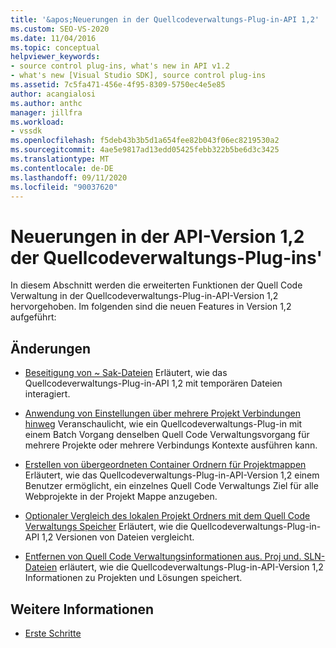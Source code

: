 ```yaml
---
title: '&apos;Neuerungen in der Quellcodeverwaltungs-Plug-in-API 1,2'
ms.custom: SEO-VS-2020
ms.date: 11/04/2016
ms.topic: conceptual
helpviewer_keywords:
- source control plug-ins, what's new in API v1.2
- what's new [Visual Studio SDK], source control plug-ins
ms.assetid: 7c5fa471-456e-4f95-8309-5750ec4e5e85
author: acangialosi
ms.author: anthc
manager: jillfra
ms.workload:
- vssdk
ms.openlocfilehash: f5deb43b3b5d1a654fee82b043f06ec8219530a2
ms.sourcegitcommit: 4ae5e9817ad13edd05425febb322b5be6d3c3425
ms.translationtype: MT
ms.contentlocale: de-DE
ms.lasthandoff: 09/11/2020
ms.locfileid: "90037620"
---
```

# <a name="what39s-new-in-the-source-control-plug-in-api-version-12"></a>Neuerungen in der API-Version 1,2 der Quellcodeverwaltungs-Plug-ins&#39;
In diesem Abschnitt werden die erweiterten Funktionen der Quell Code Verwaltung in der Quellcodeverwaltungs-Plug-in-API-Version 1,2 hervorgehoben. Im folgenden sind die neuen Features in Version 1,2 aufgeführt:

## <a name="changes"></a>Änderungen
- [Beseitigung von ~ Sak-Dateien](../../extensibility/internals/elimination-of-tilde-sak-files.md) Erläutert, wie das Quellcodeverwaltungs-Plug-in-API 1,2 mit temporären Dateien interagiert.

- [Anwendung von Einstellungen über mehrere Projekt Verbindungen hinweg](../../extensibility/internals/application-of-settings-across-multiple-project-connections.md) Veranschaulicht, wie ein Quellcodeverwaltungs-Plug-in mit einem Batch Vorgang denselben Quell Code Verwaltungsvorgang für mehrere Projekte oder mehrere Verbindungs Kontexte ausführen kann.

- [Erstellen von übergeordneten Container Ordnern für Projektmappen](../../extensibility/internals/creating-parent-container-folders-for-solutions.md) Erläutert, wie das Quellcodeverwaltungs-Plug-in-API-Version 1,2 einem Benutzer ermöglicht, ein einzelnes Quell Code Verwaltungs Ziel für alle Webprojekte in der Projekt Mappe anzugeben.

- [Optionaler Vergleich des lokalen Projekt Ordners mit dem Quell Code Verwaltungs Speicher](../../extensibility/internals/optional-comparison-of-local-project-folder-to-source-control-store.md) Erläutert, wie die Quellcodeverwaltungs-Plug-in-API 1,2 Versionen von Dateien vergleicht.

- [Entfernen von Quell Code Verwaltungsinformationen aus. Proj und. SLN-Dateien](../../extensibility/internals/removal-of-source-control-information-from-dot-proj-and-dot-sln-files.md) erläutert, wie die Quellcodeverwaltungs-Plug-in-API-Version 1,2 Informationen zu Projekten und Lösungen speichert.

## <a name="see-also"></a>Weitere Informationen
- [Erste Schritte](../../extensibility/internals/getting-started-with-source-control-plug-ins.md)

